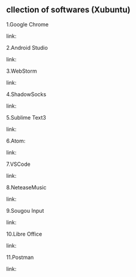 cllection of softwares (Xubuntu)
---

1.Google Chrome

link:

2.Android Studio

link:

3.WebStorm

link:

4.ShadowSocks

link:

5.Sublime Text3

link:

6.Atom:

link:

7.VSCode

link:

8.NeteaseMusic

link:

9.Sougou Input

link:

10.Libre Office

link:

11.Postman

link:
